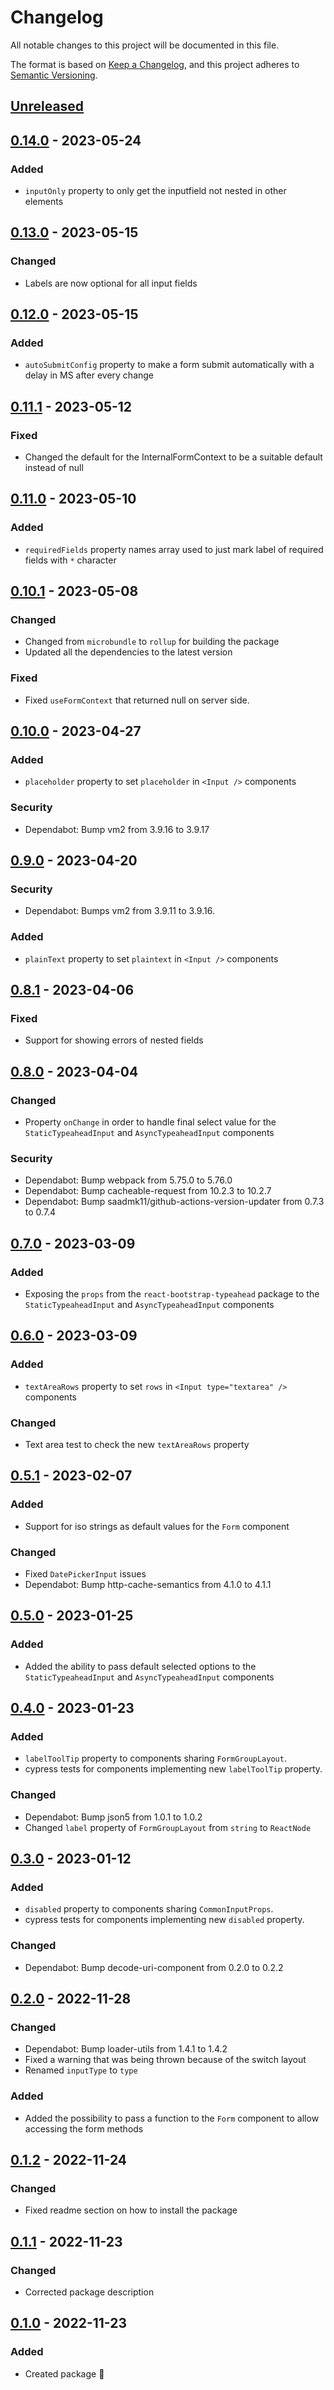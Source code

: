 # Changelog

All notable changes to this project will be documented in this file.

The format is based on [Keep a Changelog](https://keepachangelog.com/en/1.0.0/),
and this project adheres to [Semantic Versioning](https://semver.org/spec/v2.0.0.html).

## [Unreleased]

## [0.14.0] - 2023-05-24

### Added

- `inputOnly` property to only get the inputfield not nested in other elements

## [0.13.0] - 2023-05-15

### Changed

- Labels are now optional for all input fields

## [0.12.0] - 2023-05-15

### Added

- `autoSubmitConfig` property to make a form submit automatically with a delay in MS after every change

## [0.11.1] - 2023-05-12

### Fixed

- Changed the default for the InternalFormContext to be a suitable default instead of null

## [0.11.0] - 2023-05-10

### Added

- `requiredFields` property names array used to just mark label of required fields with `*` character

## [0.10.1] - 2023-05-08

### Changed

- Changed from `microbundle` to `rollup` for building the package
- Updated all the dependencies to the latest version

### Fixed

- Fixed `useFormContext` that returned null on server side.

## [0.10.0] - 2023-04-27

### Added

- `placeholder` property to set `placeholder` in `<Input />` components

### Security

- Dependabot: Bump vm2 from 3.9.16 to 3.9.17

## [0.9.0] - 2023-04-20

### Security

- Dependabot: Bumps vm2 from 3.9.11 to 3.9.16.

### Added

- `plainText` property to set `plaintext` in `<Input />` components

## [0.8.1] - 2023-04-06

### Fixed

- Support for showing errors of nested fields

## [0.8.0] - 2023-04-04

### Changed

- Property `onChange` in order to handle final select value for the `StaticTypeaheadInput` and `AsyncTypeaheadInput` components

### Security

- Dependabot: Bump webpack from 5.75.0 to 5.76.0
- Dependabot: Bump cacheable-request from 10.2.3 to 10.2.7
- Dependabot: Bump saadmk11/github-actions-version-updater from 0.7.3 to 0.7.4

## [0.7.0] - 2023-03-09

### Added

- Exposing the `props` from the `react-bootstrap-typeahead` package to the `StaticTypeaheadInput` and `AsyncTypeaheadInput` components

## [0.6.0] - 2023-03-09

### Added

- `textAreaRows` property to set `rows` in `<Input type="textarea" />` components

### Changed

- Text area test to check the new `textAreaRows` property

## [0.5.1] - 2023-02-07

### Added

- Support for iso strings as default values for the `Form` component

### Changed

- Fixed `DatePickerInput` issues
- Dependabot: Bump http-cache-semantics from 4.1.0 to 4.1.1

## [0.5.0] - 2023-01-25

### Added

- Added the ability to pass default selected options to the `StaticTypeaheadInput` and `AsyncTypeaheadInput` components

## [0.4.0] - 2023-01-23

### Added

- `labelToolTip` property to components sharing `FormGroupLayout`.
- cypress tests for components implementing new `labelToolTip` property.

### Changed

- Dependabot: Bump json5 from 1.0.1 to 1.0.2
- Changed `label` property of `FormGroupLayout` from `string` to `ReactNode`

## [0.3.0] - 2023-01-12

### Added

- `disabled` property to components sharing `CommonInputProps`.
- cypress tests for components implementing new `disabled` property.

### Changed

- Dependabot: Bump decode-uri-component from 0.2.0 to 0.2.2

## [0.2.0] - 2022-11-28

### Changed

- Dependabot: Bump loader-utils from 1.4.1 to 1.4.2
- Fixed a warning that was being thrown because of the switch layout
- Renamed `inputType` to `type`

### Added

- Added the possibility to pass a function to the `Form` component to allow accessing the form methods

## [0.1.2] - 2022-11-24

### Changed

- Fixed readme section on how to install the package

## [0.1.1] - 2022-11-23

### Changed

- Corrected package description

## [0.1.0] - 2022-11-23

### Added

- Created package :tada:

[unreleased]: https://github.com/neolution-ch/react-hook-form-components/compare/0.14.0...HEAD
[0.1.2]: https://github.com/neolution-ch/react-hook-form-components/compare/0.1.1...0.1.2
[0.1.1]: https://github.com/neolution-ch/react-hook-form-components/compare/0.1.0...0.1.1
[0.1.0]: https://github.com/neolution-ch/react-hook-form-components/releases/tag/0.1.0
[0.14.0]: https://github.com/neolution-ch/react-hook-form-components/compare/0.13.0...0.14.0
[0.13.0]: https://github.com/neolution-ch/react-hook-form-components/compare/0.12.0...0.13.0
[0.12.0]: https://github.com/neolution-ch/react-hook-form-components/compare/0.11.1...0.12.0
[0.11.1]: https://github.com/neolution-ch/react-hook-form-components/compare/0.11.0...0.11.1
[0.11.0]: https://github.com/neolution-ch/react-hook-form-components/compare/0.10.1...0.11.0
[0.10.1]: https://github.com/neolution-ch/react-hook-form-components/compare/0.10.0...0.10.1
[0.10.0]: https://github.com/neolution-ch/react-hook-form-components/compare/0.9.0...0.10.0
[0.9.0]: https://github.com/neolution-ch/react-hook-form-components/compare/0.8.1...0.9.0
[0.8.1]: https://github.com/neolution-ch/react-hook-form-components/compare/0.8.0...0.8.1
[0.8.0]: https://github.com/neolution-ch/react-hook-form-components/compare/0.7.0...0.8.0
[0.7.0]: https://github.com/neolution-ch/react-hook-form-components/compare/0.6.0...0.7.0
[0.6.0]: https://github.com/neolution-ch/react-hook-form-components/compare/0.5.1...0.6.0
[0.5.1]: https://github.com/neolution-ch/react-hook-form-components/compare/0.5.0...0.5.1
[0.5.0]: https://github.com/neolution-ch/react-hook-form-components/compare/0.4.0...0.5.0
[0.4.0]: https://github.com/neolution-ch/react-hook-form-components/compare/0.3.0...0.4.0
[0.3.0]: https://github.com/neolution-ch/react-hook-form-components/compare/0.2.0...0.3.0
[0.2.0]: https://github.com/neolution-ch/react-hook-form-components/releases/tag/0.2.0
